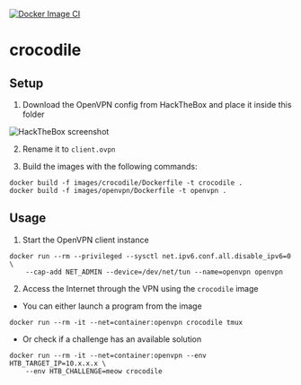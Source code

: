 [![Docker Image CI](https://github.com/robertoschiavone/crocodile/actions/workflows/docker-image.yml/badge.svg?branch=master)](https://github.com/robertoschiavone/crocodile/actions/workflows/docker-image.yml)

# crocodile

## Setup

1) Download the OpenVPN config from HackTheBox and place it inside this folder

![HackTheBox screenshot](vpn.png)

2) Rename it to `client.ovpn`

3) Build the images with the following commands:

```
docker build -f images/crocodile/Dockerfile -t crocodile .
docker build -f images/openvpn/Dockerfile -t openvpn .
```

## Usage

1) Start the OpenVPN client instance

```
docker run --rm --privileged --sysctl net.ipv6.conf.all.disable_ipv6=0 \
    --cap-add NET_ADMIN --device=/dev/net/tun --name=openvpn openvpn
```

2) Access the Internet through the VPN using the `crocodile` image

  - You can either launch a program from the image

```
docker run --rm -it --net=container:openvpn crocodile tmux
```

  - Or check if a challenge has an available solution

```
docker run --rm -it --net=container:openvpn --env HTB_TARGET_IP=10.x.x.x \
    --env HTB_CHALLENGE=meow crocodile
```

